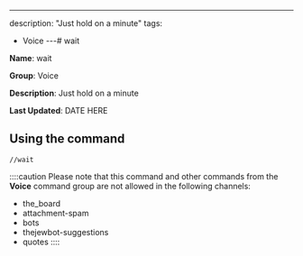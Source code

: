 ---
description: "Just hold on a minute"
tags:
  - Voice
---# wait

**Name**: wait

**Group**: Voice

**Description**: Just hold on a minute

**Last Updated**: DATE HERE

## Using the command

    //wait

::::caution Please note that this command and other commands from the **Voice** command group are not allowed in the following channels:
- the_board
- attachment-spam
- bots
- thejewbot-suggestions
- quotes
::::